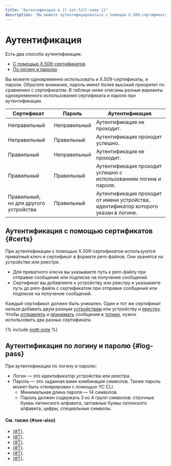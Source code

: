 ```yaml
---
title: "Аутентификация в {{ iot-full-name }}"
description: "Вы можете аутентифицироваться с помощью X.509-сертификатов, по логину и паролю или использовать оба способа."
---
```


# Аутентификация

Есть два способа аутентификации:
* [С помощью X.509-сертификатов](#certs).
* [По логину и паролю](#log-pass).

Вы можете одновременно использовать и X.509-сертификаты, и пароли. Обратите внимание, пароль имеет более высокий приоритет по сравнению с сертификатом. В таблице ниже описаны разные варианты одновременного использования сертификата и пароля при аутентификации.

| Сертификат | Пароль |  Аутентификация |
|----|----|----|
| Неправильный | Неправильный | Аутентификация не проходит. |
| Неправильный | Правильный |  Аутентификация проходит успешно. |
| Правильный | Неправильный |  Аутентификация не проходит. |
| Правильный | Правильный | Аутентификация проходит успешно с использованием логина и пароля.|
| Правильный, <br>но для другого устройства | Правильный | Аутентификация проходит от имени устройства, идентификатор которого указан в логине. |


## Аутентификация с помощью сертификатов {#certs}

При аутентификации с помощью X.509-сертификатов используются приватный ключ и сертификат в формате pem-файлов. Они хранятся на устройстве или реестре.
* Для приватного ключа вы указываете путь к pem-файлу при отправке сообщений или подписке на получение сообщений.
* Сертификат вы добавляете к устройству или реестру и указываете путь до pem-файла с сертификатом при отправке сообщений или подписке на получение сообщений.

Каждый сертификат должен быть уникален. Один и тот же сертификат нельзя добавить двум разным [устройствам](./index.md#device) или устройству и [реестру](./index.md#registry). Чтобы [отправлять](../operations/publish.md) и [принимать](../operations/subscribe.md) сообщения в [топике](topic/index.md), нужно использовать два разных сертификата. 

{% include [mqtt-note](../../_includes/iot-core/mqtt-note.md) %}

## Аутентификация по логину и паролю {#log-pass}

При аутентификации по логину и паролю:
* Логин — это идентификатор устройства или реестра.
* Пароль — это заданная вами комбинация символов. Также пароль может быть сгенерирован с помощью YC CLI.
    * Минимальная длина пароля — 14 символов.
    * Пароль должен содержать 3 из 4 групп символов: строчные буквы латинского алфавита, заглавные буквы латинского алфавита, цифры, специальные символы.

#### См. также {#see-also}

* [{#T}](../concepts/index.md).
* [{#T}](../operations/certificates/create-certificates.md).
* [{#T}](../operations/certificates/device-certificates.md).
* [{#T}](../operations/certificates/registry-certificates.md).
* [{#T}](../operations/password/device-password.md).
* [{#T}](../operations/password/registry-password.md).